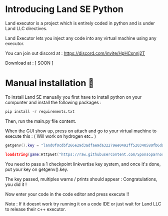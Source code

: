 # Introducing Land SE Python

Land executor is a project which is entirely coded in python and is under Land LLC directives.

Land Executor lets you inject any code into any virtual machine using any executor.

You can join out discord at : https://discord.com/invite/HpHCsnnj2T

Download at :
[ SOON ]


# Manual installation 🔌

To install Land SE manually you first have to install python on your compunter and install the following packages :

```py
pip install -r requirements.txt
```
Then, run the main.py file content.

When the GUI show up, press on attach and go to your virtual machine to execute this : ( Will work on hydrogen etc.. )
```lua
getgenv().key = "land0f0cdbf266e29d3adfae9da32279ee0492ff520340580fb6da99057085b92c5a"

loadstring(game:HttpGet("https://raw.githubusercontent.com/Sponsoparnordvpn/VMInjector/main/init_executor.txt",true))()
```

You need to pass a 1 checkpoint linkvertise key system, and once it's done, put your key on getgenv().key.

The key passed, multiples warns / prints should appear : Congratulations, you did it !

Now enter your code in the code editor and press execute !!

Note : If it doesnt work try running it on a code IDE or just wait for Land LLC to release their c++ executor.
